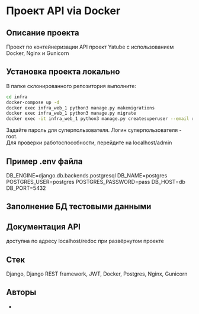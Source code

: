 # Проект API via Docker

## Описание проекта

Проект по контейнеризации API проект Yatube с использованием Docker, Nginx и Gunicorn

## Установка проекта локально

В папке склонированного репозитория выполните:

```bash
cd infra
docker-compose up -d
docker exec infra_web_1 python3 manage.py makemigrations
docker exec infra_web_1 python3 manage.py migrate
docker exec -it infra_web_1 python3 manage.py createsuperuser --email root@root.ru --username root -v 3
```
Задайте пароль для суперпользователя. Логин суперпользователя - root.  
Для проверки работоспособности, перейдите на localhost/admin

## Пример .env файла

DB_ENGINE=django.db.backends.postgresql
DB_NAME=postgres
POSTGRES_USER=postgres
POSTGRES_PASSWORD=pass
DB_HOST=db
DB_PORT=5432

## Заполнение БД тестовыми данными

## Документация API

доступна по адресу localhost/redoc при развёрнутом проекте

## Стек

Django, Django REST framework, JWT, Docker, Postgres, Nginx, Gunicorn

## Авторы

+